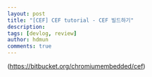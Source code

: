 ```yaml
---
layout: post
title: "[CEF] CEF tutorial - CEF 빌드하기"
description:
tags: [devlog, review]
author: hdmun
comments: true
---
```



(https://bitbucket.org/chromiumembedded/cef)
